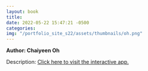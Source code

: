 ```yaml
---
layout: book
title:
date: 2022-05-22 15:47:21 -0500
categories:
img: "/portfolio_site_s22/assets/thumbnails/oh.png"
---
```


<b>Author: Chaiyeen Oh</b>

Description:
<a href="">Click here to visit the interactive app.</a>

[jekyll-docs]: https://jekyllrb.com/docs/home
[jekyll-gh]:   https://github.com/jekyll/jekyll
[jekyll-talk]: https://talk.jekyllrb.com/
